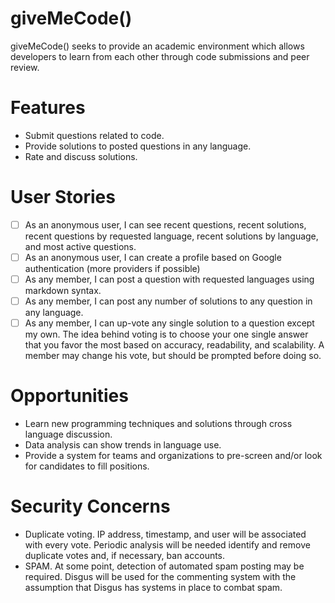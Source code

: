 giveMeCode()
==========

giveMeCode() seeks to provide an academic environment which allows developers to learn from each other through code submissions and peer review.

Features
========
- Submit questions related to code.
- Provide solutions to posted questions in any language.
- Rate and discuss solutions.

User Stories
============
- [ ] As an anonymous user, I can see recent questions, recent solutions, recent questions by requested language, recent solutions by language, and most active questions.
- [ ] As an anonymous user, I can create a profile based on Google authentication (more providers if possible)
- [ ] As any member, I can post a question with requested languages using markdown syntax.
- [ ] As any member, I can post any number of solutions to any question in any language.
- [ ] As any member, I can up-vote any single solution to a question except my own.  The idea behind voting is to choose your one single answer that you favor the most based on accuracy, readability, and scalability.  A member may change his vote, but should be prompted before doing so.

Opportunities
============
- Learn new programming techniques and solutions through cross language discussion.
- Data analysis can show trends in language use.
- Provide a system for teams and organizations to pre-screen and/or look for candidates to fill positions.

Security Concerns
=================
- Duplicate voting.  IP address, timestamp, and user will be associated with every vote.  Periodic analysis will be needed identify and remove duplicate votes and, if necessary, ban accounts.
- SPAM. At some point, detection of automated spam posting may be required. Disgus will be used for the commenting system with the assumption that Disgus has systems in place to combat spam.

